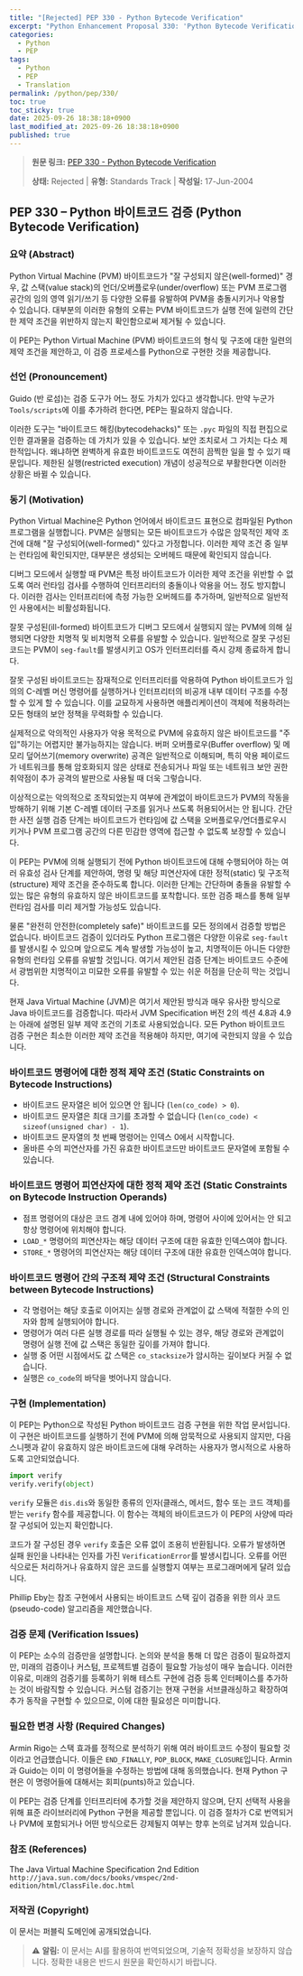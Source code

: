```yaml
---
title: "[Rejected] PEP 330 - Python Bytecode Verification"
excerpt: "Python Enhancement Proposal 330: 'Python Bytecode Verification'에 대한 한국어 번역입니다."
categories:
  - Python
  - PEP
tags:
  - Python
  - PEP
  - Translation
permalink: /python/pep/330/
toc: true
toc_sticky: true
date: 2025-09-26 18:38:18+0900
last_modified_at: 2025-09-26 18:38:18+0900
published: true
---
```

> **원문 링크:** [PEP 330 - Python Bytecode Verification](https://peps.python.org/pep-0330/)
>
> **상태:** Rejected | **유형:** Standards Track | **작성일:** 17-Jun-2004

## PEP 330 – Python 바이트코드 검증 (Python Bytecode Verification)

### 요약 (Abstract)

Python Virtual Machine (PVM) 바이트코드가 "잘 구성되지 않은(well-formed)" 경우, 값 스택(value stack)의 언더/오버플로우(under/overflow) 또는 PVM 프로그램 공간의 임의 영역 읽기/쓰기 등 다양한 오류를 유발하여 PVM을 충돌시키거나 악용할 수 있습니다. 대부분의 이러한 유형의 오류는 PVM 바이트코드가 실행 전에 일련의 간단한 제약 조건을 위반하지 않는지 확인함으로써 제거될 수 있습니다.

이 PEP는 Python Virtual Machine (PVM) 바이트코드의 형식 및 구조에 대한 일련의 제약 조건을 제안하고, 이 검증 프로세스를 Python으로 구현한 것을 제공합니다.

### 선언 (Pronouncement)

Guido (반 로섬)는 검증 도구가 어느 정도 가치가 있다고 생각합니다. 만약 누군가 `Tools/scripts`에 이를 추가하려 한다면, PEP는 필요하지 않습니다.

이러한 도구는 "바이트코드 해킹(bytecodehacks)" 또는 `.pyc` 파일의 직접 편집으로 인한 결과물을 검증하는 데 가치가 있을 수 있습니다. 보안 조치로서 그 가치는 다소 제한적입니다. 왜냐하면 완벽하게 유효한 바이트코드도 여전히 끔찍한 일을 할 수 있기 때문입니다. 제한된 실행(restricted execution) 개념이 성공적으로 부활한다면 이러한 상황은 바뀔 수 있습니다.

### 동기 (Motivation)

Python Virtual Machine은 Python 언어에서 바이트코드 표현으로 컴파일된 Python 프로그램을 실행합니다. PVM은 실행되는 모든 바이트코드가 수많은 암묵적인 제약 조건에 대해 "잘 구성되어(well-formed)" 있다고 가정합니다. 이러한 제약 조건 중 일부는 런타임에 확인되지만, 대부분은 생성되는 오버헤드 때문에 확인되지 않습니다.

디버그 모드에서 실행할 때 PVM은 특정 바이트코드가 이러한 제약 조건을 위반할 수 없도록 여러 런타임 검사를 수행하여 인터프리터의 충돌이나 악용을 어느 정도 방지합니다. 이러한 검사는 인터프리터에 측정 가능한 오버헤드를 추가하며, 일반적으로 일반적인 사용에서는 비활성화됩니다.

잘못 구성된(ill-formed) 바이트코드가 디버그 모드에서 실행되지 않는 PVM에 의해 실행되면 다양한 치명적 및 비치명적 오류를 유발할 수 있습니다. 일반적으로 잘못 구성된 코드는 PVM이 `seg-fault`를 발생시키고 OS가 인터프리터를 즉시 강제 종료하게 합니다.

잘못 구성된 바이트코드는 잠재적으로 인터프리터를 악용하여 Python 바이트코드가 임의의 C-레벨 머신 명령어를 실행하거나 인터프리터의 비공개 내부 데이터 구조를 수정할 수 있게 할 수 있습니다. 이를 교묘하게 사용하면 애플리케이션이 객체에 적용하려는 모든 형태의 보안 정책을 무력화할 수 있습니다.

실제적으로 악의적인 사용자가 악용 목적으로 PVM에 유효하지 않은 바이트코드를 "주입"하기는 어렵지만 불가능하지는 않습니다. 버퍼 오버플로우(Buffer overflow) 및 메모리 덮어쓰기(memory overwrite) 공격은 일반적으로 이해되며, 특히 악용 페이로드가 네트워크를 통해 암호화되지 않은 상태로 전송되거나 파일 또는 네트워크 보안 권한 취약점이 추가 공격의 발판으로 사용될 때 더욱 그렇습니다.

이상적으로는 악의적으로 조작되었는지 여부에 관계없이 바이트코드가 PVM의 작동을 방해하기 위해 기본 C-레벨 데이터 구조를 읽거나 쓰도록 허용되어서는 안 됩니다. 간단한 사전 실행 검증 단계는 바이트코드가 런타임에 값 스택을 오버플로우/언더플로우시키거나 PVM 프로그램 공간의 다른 민감한 영역에 접근할 수 없도록 보장할 수 있습니다.

이 PEP는 PVM에 의해 실행되기 전에 Python 바이트코드에 대해 수행되어야 하는 여러 유효성 검사 단계를 제안하여, 명령 및 해당 피연산자에 대한 정적(static) 및 구조적(structure) 제약 조건을 준수하도록 합니다. 이러한 단계는 간단하며 충돌을 유발할 수 있는 많은 유형의 유효하지 않은 바이트코드를 포착합니다. 또한 검증 패스를 통해 일부 런타임 검사를 미리 제거할 가능성도 있습니다.

물론 "완전히 안전한(completely safe)" 바이트코드를 모든 정의에서 검증할 방법은 없습니다. 바이트코드 검증이 있더라도 Python 프로그램은 다양한 이유로 `seg-fault`를 발생시킬 수 있으며 앞으로도 계속 발생할 가능성이 높고, 치명적이든 아니든 다양한 유형의 런타임 오류를 유발할 것입니다. 여기서 제안된 검증 단계는 바이트코드 수준에서 광범위한 치명적이고 미묘한 오류를 유발할 수 있는 쉬운 허점을 단순히 막는 것입니다.

현재 Java Virtual Machine (JVM)은 여기서 제안된 방식과 매우 유사한 방식으로 Java 바이트코드를 검증합니다. 따라서 JVM Specification 버전 2의 섹션 4.8과 4.9는 아래에 설명된 일부 제약 조건의 기초로 사용되었습니다. 모든 Python 바이트코드 검증 구현은 최소한 이러한 제약 조건을 적용해야 하지만, 여기에 국한되지 않을 수 있습니다.

### 바이트코드 명령어에 대한 정적 제약 조건 (Static Constraints on Bytecode Instructions)

*   바이트코드 문자열은 비어 있으면 안 됩니다 (`len(co_code) > 0`).
*   바이트코드 문자열은 최대 크기를 초과할 수 없습니다 (`len(co_code) < sizeof(unsigned char) - 1`).
*   바이트코드 문자열의 첫 번째 명령어는 인덱스 0에서 시작합니다.
*   올바른 수의 피연산자를 가진 유효한 바이트코드만 바이트코드 문자열에 포함될 수 있습니다.

### 바이트코드 명령어 피연산자에 대한 정적 제약 조건 (Static Constraints on Bytecode Instruction Operands)

*   점프 명령어의 대상은 코드 경계 내에 있어야 하며, 명령어 사이에 있어서는 안 되고 항상 명령어에 위치해야 합니다.
*   `LOAD_*` 명령어의 피연산자는 해당 데이터 구조에 대한 유효한 인덱스여야 합니다.
*   `STORE_*` 명령어의 피연산자는 해당 데이터 구조에 대한 유효한 인덱스여야 합니다.

### 바이트코드 명령어 간의 구조적 제약 조건 (Structural Constraints between Bytecode Instructions)

*   각 명령어는 해당 호출로 이어지는 실행 경로와 관계없이 값 스택에 적절한 수의 인자와 함께 실행되어야 합니다.
*   명령어가 여러 다른 실행 경로를 따라 실행될 수 있는 경우, 해당 경로와 관계없이 명령어 실행 전에 값 스택은 동일한 깊이를 가져야 합니다.
*   실행 중 어떤 시점에서도 값 스택은 `co_stacksize`가 암시하는 깊이보다 커질 수 없습니다.
*   실행은 `co_code`의 바닥을 벗어나지 않습니다.

### 구현 (Implementation)

이 PEP는 Python으로 작성된 Python 바이트코드 검증 구현을 위한 작업 문서입니다. 이 구현은 바이트코드를 실행하기 전에 PVM에 의해 암묵적으로 사용되지 않지만, 다음 스니펫과 같이 유효하지 않은 바이트코드에 대해 우려하는 사용자가 명시적으로 사용하도록 고안되었습니다.

```python
import verify
verify.verify(object)
```

`verify` 모듈은 `dis.dis`와 동일한 종류의 인자(클래스, 메서드, 함수 또는 코드 객체)를 받는 `verify` 함수를 제공합니다. 이 함수는 객체의 바이트코드가 이 PEP의 사양에 따라 잘 구성되어 있는지 확인합니다.

코드가 잘 구성된 경우 `verify` 호출은 오류 없이 조용히 반환됩니다. 오류가 발생하면 실패 원인을 나타내는 인자를 가진 `VerificationError`를 발생시킵니다. 오류를 어떤 식으로든 처리하거나 유효하지 않은 코드를 실행할지 여부는 프로그래머에게 달려 있습니다.

Phillip Eby는 참조 구현에서 사용되는 바이트코드 스택 깊이 검증을 위한 의사 코드(pseudo-code) 알고리즘을 제안했습니다.

### 검증 문제 (Verification Issues)

이 PEP는 소수의 검증만을 설명합니다. 논의와 분석을 통해 더 많은 검증이 필요하겠지만, 미래의 검증이나 커스텀, 프로젝트별 검증이 필요할 가능성이 매우 높습니다. 이러한 이유로, 미래의 검증기를 등록하기 위해 테스트 구현에 검증 등록 인터페이스를 추가하는 것이 바람직할 수 있습니다. 커스텀 검증기는 현재 구현을 서브클래싱하고 확장하여 추가 동작을 구현할 수 있으므로, 이에 대한 필요성은 미미합니다.

### 필요한 변경 사항 (Required Changes)

Armin Rigo는 스택 효과를 정적으로 분석하기 위해 여러 바이트코드 수정이 필요할 것이라고 언급했습니다. 이들은 `END_FINALLY`, `POP_BLOCK`, `MAKE_CLOSURE`입니다. Armin과 Guido는 이미 이 명령어들을 수정하는 방법에 대해 동의했습니다. 현재 Python 구현은 이 명령어들에 대해서는 회피(punts)하고 있습니다.

이 PEP는 검증 단계를 인터프리터에 추가할 것을 제안하지 않으며, 단지 선택적 사용을 위해 표준 라이브러리에 Python 구현을 제공할 뿐입니다. 이 검증 절차가 C로 번역되거나 PVM에 포함되거나 어떤 방식으로든 강제될지 여부는 향후 논의로 남겨져 있습니다.

### 참조 (References)

 The Java Virtual Machine Specification 2nd Edition
    `http://java.sun.com/docs/books/vmspec/2nd-edition/html/ClassFile.doc.html`

### 저작권 (Copyright)

이 문서는 퍼블릭 도메인에 공개되었습니다.

> ⚠️ **알림:** 이 문서는 AI를 활용하여 번역되었으며, 기술적 정확성을 보장하지 않습니다. 정확한 내용은 반드시 원문을 확인하시기 바랍니다.